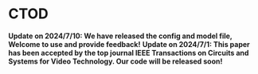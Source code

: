 # CTOD
**Update on 2024/7/10: We have released the config and model file, Welcome to use and provide feedback!**
**Update on 2024/7/1: This paper has been accepted by the top journal IEEE Transactions on Circuits and Systems for Video Technology. Our code will be released soon!**
